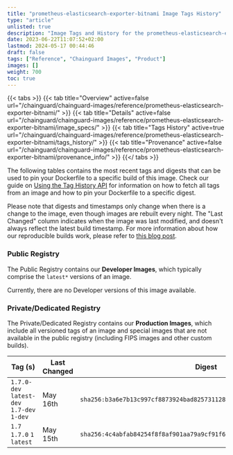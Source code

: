 ```yaml
---
title: "prometheus-elasticsearch-exporter-bitnami Image Tags History"
type: "article"
unlisted: true
description: "Image Tags and History for the prometheus-elasticsearch-exporter-bitnami Chainguard Image"
date: 2023-06-22T11:07:52+02:00
lastmod: 2024-05-17 00:44:46
draft: false
tags: ["Reference", "Chainguard Images", "Product"]
images: []
weight: 700
toc: true
---
```


{{< tabs >}}
{{< tab title="Overview" active=false url="/chainguard/chainguard-images/reference/prometheus-elasticsearch-exporter-bitnami/" >}}
{{< tab title="Details" active=false url="/chainguard/chainguard-images/reference/prometheus-elasticsearch-exporter-bitnami/image_specs/" >}}
{{< tab title="Tags History" active=true url="/chainguard/chainguard-images/reference/prometheus-elasticsearch-exporter-bitnami/tags_history/" >}}
{{< tab title="Provenance" active=false url="/chainguard/chainguard-images/reference/prometheus-elasticsearch-exporter-bitnami/provenance_info/" >}}
{{</ tabs >}}

The following tables contains the most recent tags and digests that can be used to pin your Dockerfile to a specific build of this image. Check our guide on [Using the Tag History API](/chainguard/chainguard-images/using-the-tag-history-api/) for information on how to fetch all tags from an image and how to pin your Dockerfile to a specific digest.

Please note that digests and timestamps only change when there is a change to the image, even though images are rebuilt every night. The "Last Changed" column indicates when the image was last modified, and doesn't always reflect the latest build timestamp. For more information about how our reproducible builds work, please refer to [this blog post](https://www.chainguard.dev/unchained/reproducing-chainguards-reproducible-image-builds).

### Public Registry
The Public Registry contains our **Developer Images**, which typically comprise the `latest*` versions of an image.

Currently, there are no Developer versions of this image available.

### Private/Dedicated Registry
The Private/Dedicated Registry contains our **Production Images**, which include all versioned tags of an image and special images that are not available in the public registry (including FIPS images and other custom builds).

| Tag (s)                                     | Last Changed | Digest                                                                    |
|---------------------------------------------|--------------|---------------------------------------------------------------------------|
|  `1.7.0-dev` `latest-dev` `1.7-dev` `1-dev` | May 16th     | `sha256:b3a6e7b13c997cf8873924bad825731128a212ee6fcb71361e7cf21ee1dacbc0` |
|  `1.7` `1.7.0` `1` `latest`                 | May 15th     | `sha256:4c4abfab84254f8f8af901aa79a9cf91f6b7d3050de63f024a56703bada5b575` |

